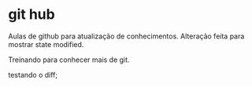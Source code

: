 # git hub
Aulas de github para atualização de conhecimentos.
Alteração feita para mostrar state modified.

Treinando para conhecer mais de git.

testando o diff;

